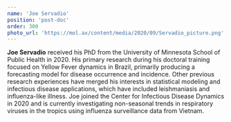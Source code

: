 ```yaml
---
name: 'Joe Servadio'
position: 'post-doc'
order: 300
photo_url: 'https://mol.ax/content/media/2020/09/Servadio_picture.png'
---
```

**Joe Servadio** received his PhD from the University of Minnesota School of Public Health in 2020. His primary research during his doctoral training focused on Yellow Fever dynamics in Brazil, primarily producing a forecasting model for disease occurrence and incidence. Other previous research experiences have merged his interests in statistical modeling and infectious disease applications, which have included leishmaniasis and influenza-like illness. Joe joined the Center for Infectious Disease Dynamics in 2020 and is currently investigating non-seasonal trends in respiratory viruses in the tropics using influenza surveillance data from Vietnam.